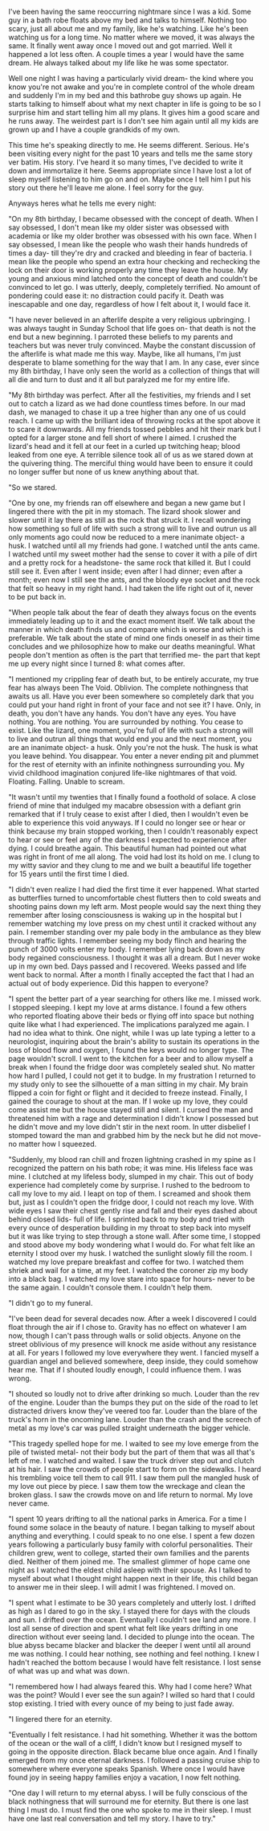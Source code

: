 I've been having the same reoccurring nightmare since I was a kid. Some guy in a bath robe floats above my bed and talks to himself. Nothing too scary, just all about me and my family, like he's watching. Like he's been watching us for a long time. No matter where we moved, it was always the same. It finally went away once I moved out and got married. Well it happened a lot less often. A couple times a year I would have the same dream. He always talked about my life like he was some spectator. 

Well one night I was having a particularly vivid dream- the kind where you know you're not awake and you're in complete control of the whole dream and suddenly I'm in my bed and this bathrobe guy shows up again. He starts talking to himself about what my next chapter in life is going to be so I surprise him and  start telling him all my plans. It gives him a good scare and he runs away. The weirdest part is I don't see him again until all my kids are grown up and I have a couple grandkids of my own. 

This time he's speaking directly to me. He seems different. Serious. He's been visiting every night for the past 10 years and tells me the same story ver batim. His story. I've heard it so many times, I've decided to write it down and immortalize it here. Seems appropriate since I have lost a lot of sleep myself listening to him go on and on. Maybe once I tell him I put his story out there he'll leave me alone. I feel sorry for the guy.

Anyways heres what he tells me every night:

"On my 8th birthday, I became obsessed with the concept of death. When I say obsessed, I don't mean like my older sister was obsessed with academia or like my older brother was obsessed with his own face. When I say obsessed, I mean like the people who wash their hands hundreds of times a day- till they're dry and cracked and bleeding in fear of bacteria. I mean like the people who spend an extra hour checking and rechecking the lock on their door is working properly any time they leave the house. My young and anxious mind latched onto the concept of death and couldn't be convinced to let go. I was utterly, deeply, completely terrified. No amount of pondering could ease it: no distraction could pacify it. Death was inescapable and one day, regardless of how I felt about it, I would face it.

"I have never believed in an afterlife despite a very religious upbringing. I was always taught in Sunday School that life goes on- that death is not the end but a new beginning. I parroted these beliefs to my parents and teachers but was never truly convinced. Maybe the constant discussion of the afterlife is what made me this way. Maybe, like all humans, I'm just desperate to blame something for the way that I am. In any case, ever since my 8th birthday, I have only seen the world as a collection of things that will all die and turn to dust and it all but paralyzed me for my entire life.

"My 8th birthday was perfect. After all the festivities, my friends and I set out to catch a lizard as we had done countless times before. In our mad dash, we managed to chase it up a tree higher than any one of us could reach. I came up with the brilliant idea of throwing rocks at the spot above it to scare it downwards. All my friends tossed pebbles and hit their mark but I opted for a larger stone and fell short of where I aimed. I crushed the lizard's head and it fell at our feet in a curled up twitching heap; blood leaked from one eye. A terrible silence took all of us as we stared down at the quivering thing. The merciful thing would have been to ensure it could no longer suffer but none of us knew anything about that. 

"So we stared. 

"One by one, my friends ran off elsewhere and began a new game but I lingered there with the pit in my stomach. The lizard shook slower and slower until it lay there as still as the rock that struck it. I recall wondering how something so full of life with such a strong will to live and outrun us all only moments ago could now be reduced to a mere inanimate object- a husk. I watched until all my friends had gone. I watched until the ants came. I watched until my sweet mother had the sense to cover it with a pile of dirt and a pretty rock for a headstone- the same rock that killed it. But I could still see it. Even after I went inside; even after I had dinner; even after a month; even now I still see the ants, and the bloody eye socket and the rock that felt so heavy in my right hand. I had taken the life right out of it, never to be put back in. 

"When people talk about the fear of death they always focus on the events immediately leading up to it and the exact moment itself. We talk about the manner in which death finds us and compare which is worse and which is preferable. We talk about the state of mind one finds oneself in as their time concludes and we philosophize how to make our deaths meaningful. What people don't mention as often is the part that terrified me- the part that kept me up every night since I turned 8: what comes after. 

"I mentioned my crippling fear of death but, to be entirely accurate, my true fear has always been The Void. Oblivion. The complete nothingness that awaits us all. Have you ever been somewhere so completely dark that you could put your hand right in front of your face and not see it? I have. Only, in death, you don't have any hands. You don't have any eyes. You have nothing. You are nothing. You are surrounded by nothing. You cease to exist. Like the lizard, one moment, you're full of life with such a strong will to live and outrun all things that would end you and the next moment, you are an inanimate object- a husk. Only you're not the husk. The husk is what you leave behind. You disappear. You enter a never ending pit and plummet for the rest of eternity with an infinite nothingness surrounding you. My vivid childhood imagination conjured life-like nightmares of that void. Floating. Falling. Unable to scream. 

"It wasn't until my twenties that I finally found a foothold of solace. A close friend of mine that indulged my macabre obsession with a defiant grin remarked that if I truly cease to exist after I died, then I wouldn't even be able to experience this void anyways. If I could no longer see or hear or think because my brain stopped working, then I couldn't reasonably expect to hear or see or feel any of the darkness I expected to experience after dying. I could breathe again. This beautiful human had pointed out what was right in front of me all along. The void had lost its hold on me. I clung to my witty savior and they clung to me and we built a beautiful life together for 15 years until the first time I died.

"I didn't even realize I had died the first time it ever happened. What started as butterflies turned to uncomfortable chest flutters then to cold sweats and shooting pains down my left arm. Most people would say the next thing they remember after losing consciousness is waking up in the hospital but I remember watching my love press on my chest until it cracked without any pain. I remember standing over my pale body in the ambulance as they blew through traffic lights. I remember seeing my body flinch and hearing the punch of 3000 volts enter my body. I remember lying back down as my body regained consciousness. I thought it was all a dream. But I never woke up in my own bed. Days passed and I recovered. Weeks passed and life went back to normal. After a month I finally accepted the fact that I had an actual out of body experience. Did this happen to everyone? 

"I spent the better part of a year searching for others like me. I missed work. I stopped sleeping. I kept my love at arms distance. I found a few others who reported floating above their beds or flying off into space but nothing quite like what I had experienced. The implications paralyzed me again. I had no idea what to think. One night, while I was up late typing a letter to a neurologist, inquiring about the brain's ability to sustain its operations in the loss of blood flow and oxygen, I found the keys would no longer type. The page wouldn't scroll. I went to the kitchen for a beer and to allow myself a break when I found the fridge door was completely sealed shut. No matter how hard I pulled, I could not get it to budge. In my frustration I returned to my study only to see the silhouette of a man sitting in my chair. My brain flipped a coin for fight or flight and it decided to freeze instead. Finally, I gained the courage to shout at the man. If I woke up my love, they could come assist me but the house stayed still and silent. I cursed the man and threatened him with a rage and determination I didn't know I possessed but he didn't move and my love didn't stir in the next room. In utter disbelief I stomped toward the man and grabbed him by the neck but he did not move- no matter how I squeezed. 

"Suddenly, my blood ran chill and frozen lightning crashed in my spine as I recognized the pattern on his bath robe; it was mine. His lifeless face was mine. I clutched at my lifeless body, slumped in my chair. This out of body experience had completely come by surprise. I rushed to the bedroom to call my love to my aid. I leapt on top of them. I screamed and shook them but, just as I couldn't open the fridge door, I could not reach my love. With wide eyes I saw their chest gently rise and fall and their eyes dashed about behind closed lids- full of life. I sprinted back to my body and tried with every ounce of desperation building in my throat to step back into myself but it was like trying to step through a stone wall. After some time, I stopped and stood above my body wondering what I would do. For what felt like an eternity I stood over my husk. I watched the sunlight slowly fill the room. I watched my love prepare breakfast and coffee for two. I watched them shriek and wail for a time, at my feet. I watched the coroner zip my body into a black bag. I watched my love stare into space for hours- never to be the same again. I couldn't console them. I couldn't help them.

"I didn't go to my funeral. 

"I've been dead for several decades now. After a week I discovered I could float through the air if I chose to. Gravity has no effect on whatever I am now, though I can't pass through walls or solid objects. Anyone on the street oblivious of my presence will knock me aside without any resistance at all. For years I followed my love everywhere they went. I fancied myself a guardian angel and believed somewhere, deep inside, they could somehow hear me. That if I shouted loudly enough, I could influence them. I was wrong.

"I shouted so loudly not to drive after drinking so much. Louder than the rev of the engine. Louder than the bumps they put on the side of the road to let distracted drivers know they've veered too far. Louder than the blare of the truck's horn in the oncoming lane. Louder than the crash and the screech of metal as my love's car was pulled straight underneath the bigger vehicle. 

"This tragedy spelled hope for me. I waited to see my love emerge from the pile of twisted metal- not their body but the part of them that was all that's left of me. I watched and waited. I saw the truck driver step out and clutch at his hair. I saw the crowds of people start to form on the sidewalks. I heard his trembling voice tell them to call 911. I saw them pull the mangled husk of my love out piece by piece. I saw them tow the wreckage and clean the broken glass. I saw the crowds move on and life return to normal. My love never came. 

"I spent 10 years drifting to all the national parks in America. For a time I found some solace in the beauty of nature. I began talking to myself about anything and everything. I could speak to no one else. I spent a few dozen years following a particularly busy family with colorful personalities. Their children grew, went to college, started their own families and the parents died. Neither of them joined me. The smallest glimmer of hope came one night as I watched the eldest child asleep with their spouse. As I talked to myself about what I thought might happen next in their life, this child began to answer me in their sleep. I will admit I was frightened. I moved on. 

"I spent what I estimate to be 30 years completely and utterly lost. I drifted as high as I dared to go in the sky. I stayed there for days with the clouds and sun. I drifted over the ocean. Eventually I couldn't see land any more. I lost all sense of direction and spent what felt like years drifting in one direction without ever seeing land. I decided to plunge into the ocean. The blue abyss became blacker and blacker the deeper I went until all around me was nothing. I could hear nothing, see nothing and feel nothing. I knew I hadn't reached the bottom because I would have felt resistance. I lost sense of what was up and what was down. 

"I remembered how I had always feared this. Why had I come here? What was the point? Would I ever see the sun again? I willed so hard that I could stop existing. I tried with every ounce of my being to just fade away. 

"I lingered there for an eternity.

"Eventually I felt resistance. I had hit something. Whether it was the bottom of the ocean or the wall of a cliff, I didn't know but I resigned myself to going in the opposite direction. Black became blue once again. And I finally emerged from my once eternal darkness. I followed a passing cruise ship to somewhere where everyone speaks Spanish. Where once I would have found joy in seeing happy families enjoy a vacation, I now felt nothing. 

"One day I will return to my eternal abyss. I will be fully conscious of the black nothingness that will surround me for eternity. But there is one last thing I must do. I must find the one who spoke to me in their sleep. I must have one last real conversation and tell my story. I have to try."